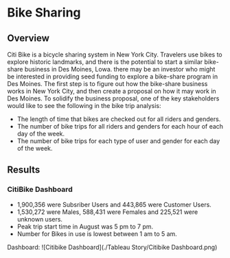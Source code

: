 # Bike Sharing

## Overview 

Citi Bike is a bicycle sharing system in New York City. Travelers use bikes to explore historic landmarks, and there is the potential to start a similar bike-share business in Des Moines, Lowa. there may be an investor who might be interested in providing seed funding to explore a bike-share program in Des Moines. The first step is to figure out how the bike-share business works in New York City, and then create a proposal on how it may work in Des Moines. To solidify the business proposal, one of the key stakeholders would like to see the following in the bike trip analysis:

* The length of time that bikes are checked out for all riders and genders.
* The number of bike trips for all riders and genders for each hour of each day of the week.
* The number of bike trips for each type of user and gender for each day of the week.
    
## Results
    
### CitiBike Dashboard
* 1,900,356 were Subsriber Users and 443,865 were Customer Users.
* 1,530,272 were Males, 588,431 were Females and 225,521 were unknown users.
* Peak trip start time in August was 5 pm to 7 pm.
* Number for Bikes in use is lowest between 1 am to 5 am.

Dashboard:
![Citibike Dashboard](./Tableau Story/Citibike Dashboard.png)



